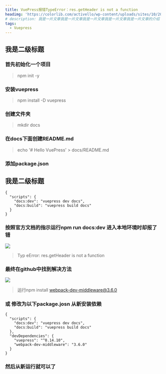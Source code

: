```yaml
---
title: VuePress报错TypeError：res.getHeader is not a function
headimg: 'https://colorlib.com/activello/wp-content/uploads/sites/10/2015/11/oIpwxeeSPy1cnwYpqJ1w_Dufer-Collateral-test-1170x550.jpg'
# description: 我是一片文章我是一片文章我是一片文章我是一片文章我是一片文章的介绍
tags:
  - Vuepress
---
```




## 我是二级标题


### 首先初始化一个项目
> npm init -y

### 安装vuepress
> npm install -D vuepress

### 创建文件夹
> mkdir docs

### 在docs下面创建README.md
> echo '# Hello VuePress' > docs/README.md


### 添加package.json

## 我是二级标题

```
{
  "scripts": {
    "docs:dev": "vuepress dev docs",
    "docs:build": "vuepress build docs"
  }
}
```

### 按照官方文档的指示运行npm run docs:dev  进入本地环境时却报了错


![](https://user-gold-cdn.xitu.io/2019/3/14/1697cb2dfa139fda?w=1086&h=162&f=png&s=100972)
>Typ
eError: res.getHeader is not a function

### 最终在github中找到解决方法

![](https://user-gold-cdn.xitu.io/2019/3/14/1697cbe1363b2f3a?w=905&h=471&f=png&s=57145)

>运行npm install webpack-dev-middleware@3.6.0

### 或 修改为以下package.josn 从新安装依赖

```
{
  "scripts": {
    "docs:dev": "vuepress dev docs",
    "docs:build": "vuepress build docs"
  },
  "devDependencies": {
    "vuepress": "^0.14.10",
    "webpack-dev-middleware": "3.6.0"
  }
}
```
### 然后从新运行就可以了

